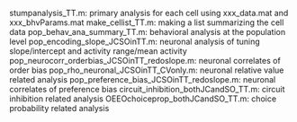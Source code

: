 stumpanalysis_TT.m: primary analysis for each cell using xxx_data.mat and xxx_bhvParams.mat 
make_cellist_TT.m: making a list summarizing the cell data
pop_behav_ana_summary_TT.m: behavioral analysis at the population level
pop_encoding_slope_JCSOinTT.m: neuronal analysis of tuning slope/intercept and activity range/mean activity
pop_neurocorr_orderbias_JCSOinTT_redoslope.m: neuronal correlates of order bias
pop_rho_neuronal_JCSOinTT_CVonly.m: neuronal relative value related analysis
pop_preference_bias_JCSOinTT_redoslope.m: neuronal correlates of preference bias 
circuit_inhibition_bothJCandSO_TT.m: circuit inhibition related analysis
OEEOchoiceprop_bothJCandSO_TT.m: choice probability related analysis
